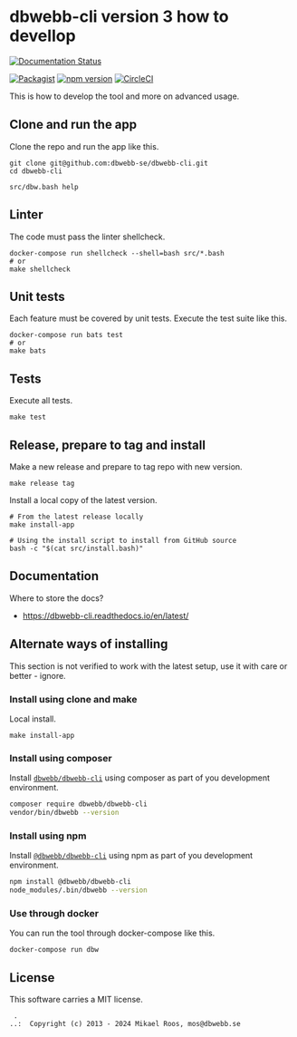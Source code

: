 dbwebb-cli version 3 how to devellop
================================

[![Documentation Status](https://readthedocs.org/projects/dbwebb-cli/badge/?version=latest)](https://dbwebb-cli.readthedocs.io/en/latest/?badge=latest)

[![Packagist](https://poser.pugx.org/dbwebb/dbwebb-cli/v/stable)](https://packagist.org/packages/dbwebb/dbwebb-cli)
[![npm version](https://badge.fury.io/js/%40dbwebb%2Fdbwebb-cli.svg)](https://badge.fury.io/js/%40dbwebb%2Fdbwebb-cli)
[![CircleCI](https://circleci.com/gh/dbwebb-se/dbwebb-cli.svg?style=svg)](https://circleci.com/gh/dbwebb-se/dbwebb-cli)

This is how to develop the tool and more on advanced usage.



Clone and run the app
------------------

Clone the repo and run the app like this.

```
git clone git@github.com:dbwebb-se/dbwebb-cli.git
cd dbwebb-cli

src/dbw.bash help
```



Linter
------------------

The code must pass the linter shellcheck.

```
docker-compose run shellcheck --shell=bash src/*.bash
# or
make shellcheck
```



Unit tests
------------------

Each feature must be covered by unit tests. Execute the test suite like this.

```
docker-compose run bats test
# or
make bats
```



Tests
------------------

Execute all tests.

```
make test
```



Release, prepare to tag and install
------------------

Make a new release and prepare to tag repo with new version.

```
make release tag
```

Install a local copy of the latest version.

```
# From the latest release locally
make install-app

# Using the install script to install from GitHub source
bash -c "$(cat src/install.bash)"
```



Documentation
------------------

Where to store the docs?

* https://dbwebb-cli.readthedocs.io/en/latest/



Alternate ways of installing
------------------

This section is not verified to work with the latest setup, use it with care or better - ignore.



### Install using clone and make

Local install.

```
make install-app
```



### Install using composer

Install [`dbwebb/dbwebb-cli`](https://packagist.org/packages/dbwebb/dbwebb-cli) using composer as part of you development environment.

```bash
composer require dbwebb/dbwebb-cli
vendor/bin/dbwebb --version
```



### Install using npm

Install [`@dbwebb/dbwebb-cli`](https://www.npmjs.com/package/@dbwebb/dbwebb-cli) using npm as part of you development environment.

```bash
npm install @dbwebb/dbwebb-cli
node_modules/.bin/dbwebb --version
```



### Use through docker

You can run the tool through docker-compose like this.

```
docker-compose run dbw
```



License
------------------

This software carries a MIT license.



```
 .  
..:  Copyright (c) 2013 - 2024 Mikael Roos, mos@dbwebb.se
```
